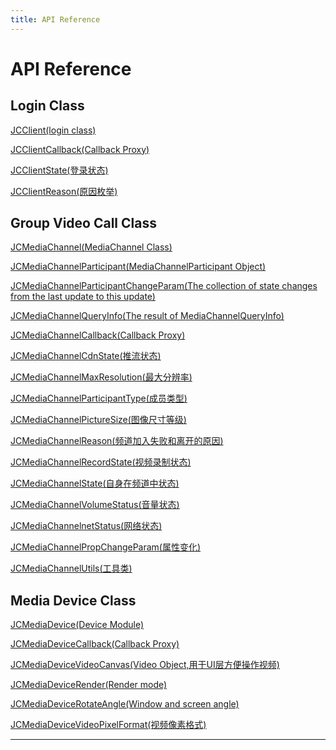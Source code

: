 ```yaml
---
title: API Reference
---
```

# API Reference

## Login Class

[JCClient(login
class)](https://developer.juphoon.com/portal/reference/V2.1/ios/Classes/JCClient.html)

[JCClientCallback(Callback
Proxy)](https://developer.juphoon.com/portal/reference/V2.1/ios/Protocols/JCClientCallback.html)

[JCClientState(登录状态)](https://developer.juphoon.com/portal/reference/V2.1/ios/Constants/JCClientState.html)

[JCClientReason(原因枚举)](https://developer.juphoon.com/portal/reference/V2.1/ios/Constants/JCClientReason.html)

## Group Video Call Class

[JCMediaChannel(MediaChannel
Class)](https://developer.juphoon.com/portal/reference/V2.1/ios/Classes/JCMediaChannel.html)

[JCMediaChannelParticipant(MediaChannelParticipant
Object)](https://developer.juphoon.com/portal/reference/V2.1/ios/Classes/JCMediaChannelParticipant.html)

[JCMediaChannelParticipantChangeParam(The collection of state changes
from the last update to this
update)](https://developer.juphoon.com/portal/reference/V2.1/ios/Classes/JCMediaChannelParticipantChangeParam.html)

[JCMediaChannelQueryInfo(The result of
MediaChannelQueryInfo)](https://developer.juphoon.com/portal/reference/V2.1/ios/Classes/JCMediaChannelQueryInfo.html)

[JCMediaChannelCallback(Callback
Proxy)](https://developer.juphoon.com/portal/reference/V2.1/ios/Protocols/JCMediaChannelCallback.html)

[JCMediaChannelCdnState(推流状态)](https://developer.juphoon.com/portal/reference/V2.1/ios/Constants/JCMediaChannelCdnState.html)

[JCMediaChannelMaxResolution(最大分辨率)](https://developer.juphoon.com/portal/reference/V2.1/ios/Constants/JCMediaChannelMaxResolution.html)

[JCMediaChannelParticipantType(成员类型)](https://developer.juphoon.com/portal/reference/V2.1/ios/Constants/JCMediaChannelParticipantType.html)

[JCMediaChannelPictureSize(图像尺寸等级)](https://developer.juphoon.com/portal/reference/V2.1/ios/Constants/JCMediaChannelPictureSize.html)

[JCMediaChannelReason(频道加入失败和离开的原因)](https://developer.juphoon.com/portal/reference/V2.1/ios/Constants/JCMediaChannelReason.html)

[JCMediaChannelRecordState(视频录制状态)](https://developer.juphoon.com/portal/reference/V2.1/ios/Constants/JCMediaChannelRecordState.html)

[JCMediaChannelState(自身在频道中状态)](https://developer.juphoon.com/portal/reference/V2.1/ios/Constants/JCMediaChannelState.html)

[JCMediaChannelVolumeStatus(音量状态)](https://developer.juphoon.com/portal/reference/V2.1/ios/Constants/JCMediaChannelVolumeStatus.html)

[JCMediaChannelnetStatus(网络状态)](https://developer.juphoon.com/portal/reference/V2.1/ios/Constants/JCMediaChannelnetStatus.html)

[JCMediaChannelPropChangeParam(属性变化)](https://developer.juphoon.com/portal/reference/V2.1/ios/Classes/JCMediaChannelPropChangeParam.html)

[JCMediaChannelUtils(工具类)](https://developer.juphoon.com/portal/reference/V2.1/ios/Classes/JCMediaChannelUtils.html)

## Media Device Class

[JCMediaDevice(Device
Module)](https://developer.juphoon.com/portal/reference/V2.1/ios/Classes/JCMediaDevice.html)

[JCMediaDeviceCallback(Callback
Proxy)](https://developer.juphoon.com/portal/reference/V2.1/ios/Protocols/JCMediaDeviceCallback.html)

[JCMediaDeviceVideoCanvas(Video
Object,用于UI层方便操作视频)](https://developer.juphoon.com/portal/reference/V2.1/ios/Classes/JCMediaDeviceVideoCanvas.html)

[JCMediaDeviceRender(Render
mode)](https://developer.juphoon.com/portal/reference/V2.1/ios/Constants/JCMediaDeviceRender.html)

[JCMediaDeviceRotateAngle(Window and screen
angle)](https://developer.juphoon.com/portal/reference/V2.1/ios/Constants/JCMediaDeviceRotateAngle.html)

[JCMediaDeviceVideoPixelFormat(视频像素格式)](https://developer.juphoon.com/portal/reference/V2.1/ios/Constants/JCMediaDeviceVideoPixelFormat.html)

-----
